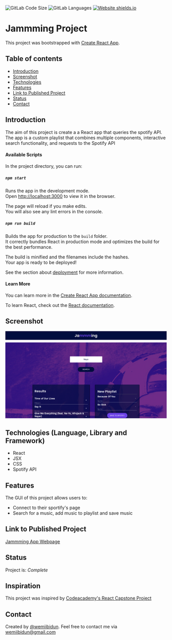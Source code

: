 ![GitLab Code Size](https://img.shields.io/github/languages/code-size/wemiibidun/jammming)
![GitLab Languages](https://img.shields.io/github/languages/count/wemiibidun/jammming)
[![Website shields.io](https://img.shields.io/website-up-down-green-red/http/shields.io.svg)](http://shields.io/)



# Jammming Project

This project was bootstrapped with [Create React App](https://github.com/facebook/create-react-app). 

## Table of contents
* [Introduction](#introduction)
* [Screenshot](#screenshot)
* [Technologies](#technologies-language-library-and-framework)
* [Features](#features)
* [Link to Published Project](#link-to-published-portfolio)
* [Status](#status)
* [Contact](#contact)


## Introduction
The aim of this project is create a a React app that queries the spotify API. The app is a custom playlist that combines multiple components, interactive search functionality, and requests to the Spotify API

#### Available Scripts

In the project directory, you can run:

##### `npm start`

Runs the app in the development mode.\
Open [http://localhost:3000](http://localhost:3000) to view it in the browser.

The page will reload if you make edits.\
You will also see any lint errors in the console.


##### `npm run build`

Builds the app for production to the `build` folder.\
It correctly bundles React in production mode and optimizes the build for the best performance.

The build is minified and the filenames include the hashes.\
Your app is ready to be deployed!

See the section about [deployment](https://facebook.github.io/create-react-app/docs/deployment) for more information.


#### Learn More

You can learn more in the [Create React App documentation](https://facebook.github.io/create-react-app/docs/getting-started).

To learn React, check out the [React documentation](https://reactjs.org/).


## Screenshot
![Sample image](https://github.com/wemiibidun/jammming/blob/main/jammmming_screenshot.png)

## Technologies (Language, Library and Framework)
* React
* JSX
* CSS
* Spotify API

## Features
The GUI of this project allows users to:
* Connect to their sportify's page
* Search for a music, add music to playlist and save music


## Link to Published Project
[Jammming App Webpage](https://wemiibidun.github.io/jammming/)


## Status
Project is: _Complete_


## Inspiration
This project was inspired by [Codeacademy's React Capstone Project](https://www.codecademy.com/learn/paths/build-web-apps-with-react)


## Contact
Created by [@wemiibidun](https://twitter.com/wemiibidun/). Feel free to contact me via wemiibidun@gmail.com
